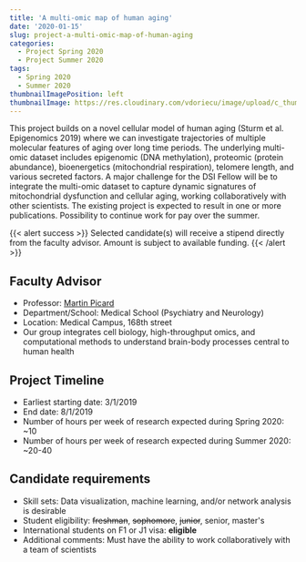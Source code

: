 ```yaml
---
title: 'A multi-omic map of human aging'
date: '2020-01-15'
slug: project-a-multi-omic-map-of-human-aging
categories:
  - Project Spring 2020
  - Project Summer 2020
tags:
  - Spring 2020
  - Summer 2020
thumbnailImagePosition: left
thumbnailImage: https://res.cloudinary.com/vdoriecu/image/upload/c_thumb,w_200,g_face/v1579110178/construction_c6dqbd.png
---
```

This project builds on a novel cellular model of human aging (Sturm et al. Epigenomics 2019) where we can investigate trajectories of multiple molecular features of aging over long time periods. The underlying multi-omic dataset includes epigenomic (DNA methylation), proteomic (protein abundance), bioenergetics (mitochondrial respiration), telomere length, and various secreted factors. A major challenge for the DSI Fellow will be to integrate the multi-omic dataset to capture dynamic signatures of mitochondrial dysfunction and cellular aging, working collaboratively with other scientists. The existing project is expected to result in one or more publications. Possibility to continue work for pay over the summer.

<!--more-->

{{< alert success >}}
Selected candidate(s) will receive a stipend directly from the faculty advisor. Amount is subject to available funding.
{{< /alert >}}

## Faculty Advisor
+ Professor: [Martin Picard](https://www.picardlab.org)
+ Department/School: Medical School (Psychiatry and Neurology)
+ Location: Medical Campus, 168th street
+ Our group integrates cell biology, high-throughput omics, and computational methods to understand brain-body processes central to human health

## Project Timeline
+ Earliest starting date: 3/1/2019
+ End date: 8/1/2019
+ Number of hours per week of research expected during Spring 2020: ~10
+ Number of hours per week of research expected during Summer 2020: ~20-40

## Candidate requirements
+ Skill sets: Data visualization, machine learning, and/or network analysis is desirable
+ Student eligibility: ~~freshman~~, ~~sophomore~~, ~~junior~~, senior, master's
+ International students on F1 or J1 visa: **eligible**
+ Additional comments: Must have the ability to work collaboratively with a team of scientists


